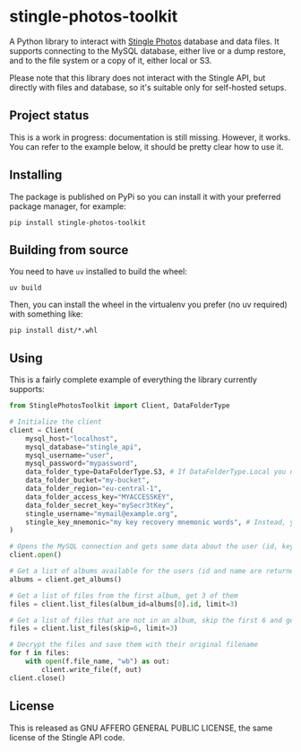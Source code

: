 # stingle-photos-toolkit

A Python library to interact with [Stingle Photos](https://stingle.org/) database and data files. It supports connecting to the MySQL database, either live or a dump restore, and to the file system or a copy of it, either local or S3.

Please note that this library does not interact with the Stingle API, but directly with files and database, so it's suitable only for self-hosted setups.

## Project status

This is a work in progress: documentation is still missing. However, it works. You can refer to the example below, it should be pretty clear how to use it.

## Installing

The package is published on PyPi so you can install it with your preferred package manager, for example:

```
pip install stingle-photos-toolkit
```

## Building from source

You need to have `uv` installed to build the wheel:

```
uv build
```

Then, you can install the wheel in the virtualenv you prefer (no uv required) with something like:

```
pip install dist/*.whl
```

## Using

This is a fairly complete example of everything the library currently supports:

```python
from StinglePhotosToolkit import Client, DataFolderType

# Initialize the client
client = Client(
    mysql_host="localhost",
    mysql_database="stingle_api",
    mysql_username="user",
    mysql_password="mypassword",
    data_folder_type=DataFolderType.S3, # If DataFolderType.Local you need to pass the data_folder_path argument instead of the next 4 ones
    data_folder_bucket="my-bucket",
    data_folder_region="eu-central-1",
    data_folder_access_key="MYACCESSKEY",
    data_folder_secret_key="mySecr3tKey",
    stingle_username="mymail@example.org",
    stingle_key_mnemonic="my key recovery mnemonic words", # Instead, you can pass the stingle_password argument if you backed up the key to the server: the key will be retrieved and decrypted from the database
)

# Opens the MySQL connection and gets some data about the user (id, key if needed)
client.open()

# Get a list of albums available for the users (id and name are returned)
albums = client.get_albums()

# Get a list of files from the first album, get 3 of them
files = client.list_files(album_id=albums[0].id, limit=3)

# Get a list of files that are not in an album, skip the first 6 and get 3 of them
files = client.list_files(skip=6, limit=3)

# Decrypt the files and save them with their original filename
for f in files:
    with open(f.file_name, "wb") as out:
        client.write_file(f, out)
client.close()
```

## License

This is released as GNU AFFERO GENERAL PUBLIC LICENSE, the same license of the Stingle API code.
